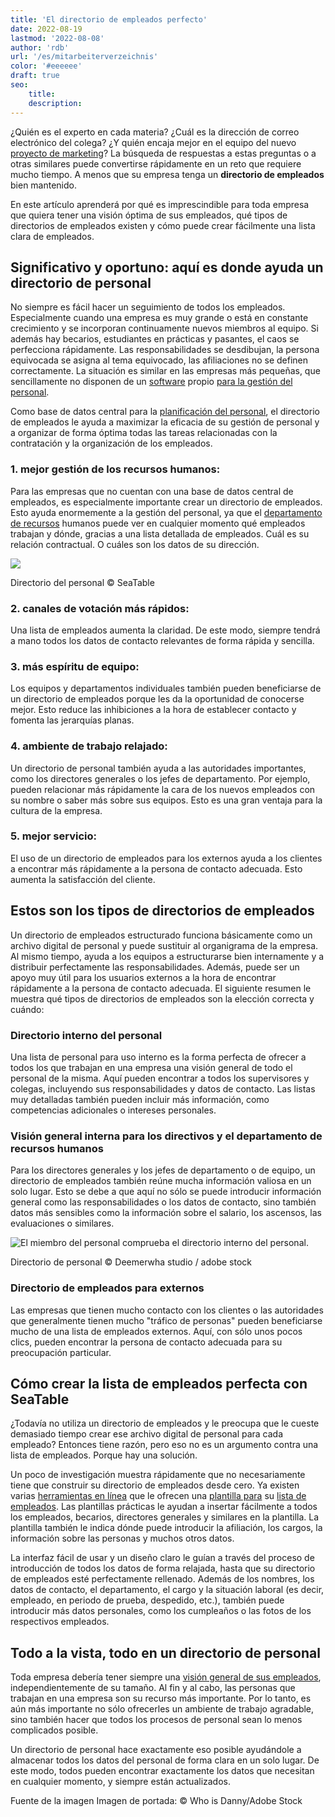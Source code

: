 ```yaml
---
title: 'El directorio de empleados perfecto'
date: 2022-08-19
lastmod: '2022-08-08'
author: 'rdb'
url: '/es/mitarbeiterverzeichnis'
color: '#eeeeee'
draft: true
seo:
    title:
    description:
---
```


¿Quién es el experto en cada materia? ¿Cuál es la dirección de correo electrónico del colega? ¿Y quién encaja mejor en el equipo del nuevo [proyecto de marketing](https://seatable.io/es/vorlagen-projektplanung/)? La búsqueda de respuestas a estas preguntas o a otras similares puede convertirse rápidamente en un reto que requiere mucho tiempo. A menos que su empresa tenga un **directorio de empleados** bien mantenido.

En este artículo aprenderá por qué es imprescindible para toda empresa que quiera tener una visión óptima de sus empleados, qué tipos de directorios de empleados existen y cómo puede crear fácilmente una lista clara de empleados.

## Significativo y oportuno: aquí es donde ayuda un directorio de personal

No siempre es fácil hacer un seguimiento de todos los empleados. Especialmente cuando una empresa es muy grande o está en constante crecimiento y se incorporan continuamente nuevos miembros al equipo. Si además hay becarios, estudiantes en prácticas y pasantes, el caos se perfecciona rápidamente. Las responsabilidades se desdibujan, la persona equivocada se asigna al tema equivocado, las afiliaciones no se definen correctamente. La situación es similar en las empresas más pequeñas, que sencillamente no disponen de un [software](https://seatable.io/es/projekt-management-tool/) propio [para la gestión del personal](https://seatable.io/es/projekt-management-tool/).

Como base de datos central para la [planificación del personal](https://seatable.io/es/personalplanung-excel-vorlage-kostenlos/), el directorio de empleados le ayuda a maximizar la eficacia de su gestión de personal y a organizar de forma óptima todas las tareas relacionadas con la contratación y la organización de los empleados.

### 1\. mejor gestión de los recursos humanos:

Para las empresas que no cuentan con una base de datos central de empleados, es especialmente importante crear un directorio de empleados. Esto ayuda enormemente a la gestión del personal, ya que el [departamento de recursos](https://seatable.io/es/personalwesen/) humanos puede ver en cualquier momento qué empleados trabajan y dónde, gracias a una lista detallada de empleados. Cuál es su relación contractual. O cuáles son los datos de su dirección.

![](https://seatable.io/wp-content/uploads/2022/08/MItarbeiterverzeichnis-1088x399.png)

Directorio del personal © SeaTable

### 2\. canales de votación más rápidos:

Una lista de empleados aumenta la claridad. De este modo, siempre tendrá a mano todos los datos de contacto relevantes de forma rápida y sencilla.

### 3\. más espíritu de equipo:

Los equipos y departamentos individuales también pueden beneficiarse de un directorio de empleados porque les da la oportunidad de conocerse mejor. Esto reduce las inhibiciones a la hora de establecer contacto y fomenta las jerarquías planas.

### 4\. ambiente de trabajo relajado:

Un directorio de personal también ayuda a las autoridades importantes, como los directores generales o los jefes de departamento. Por ejemplo, pueden relacionar más rápidamente la cara de los nuevos empleados con su nombre o saber más sobre sus equipos. Esto es una gran ventaja para la cultura de la empresa.

### 5\. mejor servicio:

El uso de un directorio de empleados para los externos ayuda a los clientes a encontrar más rápidamente a la persona de contacto adecuada. Esto aumenta la satisfacción del cliente.

## Estos son los tipos de directorios de empleados

Un directorio de empleados estructurado funciona básicamente como un archivo digital de personal y puede sustituir al organigrama de la empresa. Al mismo tiempo, ayuda a los equipos a estructurarse bien internamente y a distribuir perfectamente las responsabilidades. Además, puede ser un apoyo muy útil para los usuarios externos a la hora de encontrar rápidamente a la persona de contacto adecuada. El siguiente resumen le muestra qué tipos de directorios de empleados son la elección correcta y cuándo:

### Directorio interno del personal

Una lista de personal para uso interno es la forma perfecta de ofrecer a todos los que trabajan en una empresa una visión general de todo el personal de la misma. Aquí pueden encontrar a todos los supervisores y colegas, incluyendo sus responsabilidades y datos de contacto. Las listas muy detalladas también pueden incluir más información, como competencias adicionales o intereses personales.

### Visión general interna para los directivos y el departamento de recursos humanos

Para los directores generales y los jefes de departamento o de equipo, un directorio de empleados también reúne mucha información valiosa en un solo lugar. Esto se debe a que aquí no sólo se puede introducir información general como las responsabilidades o los datos de contacto, sino también datos más sensibles como la información sobre el salario, los ascensos, las evaluaciones o similares.

![El miembro del personal comprueba el directorio interno del personal.](https://seatable.io/wp-content/uploads/2022/08/Mitarbeiterverzeichnis_AdobeStock_451832202-711x474.jpg)

Directorio de personal © Deemerwha studio / adobe stock

### Directorio de empleados para externos

Las empresas que tienen mucho contacto con los clientes o las autoridades que generalmente tienen mucho "tráfico de personas" pueden beneficiarse mucho de una lista de empleados externos. Aquí, con sólo unos pocos clics, pueden encontrar la persona de contacto adecuada para su preocupación particular.

## Cómo crear la lista de empleados perfecta con SeaTable

¿Todavía no utiliza un directorio de empleados y le preocupa que le cueste demasiado tiempo crear ese archivo digital de personal para cada empleado? Entonces tiene razón, pero eso no es un argumento contra una lista de empleados. Porque hay una solución.

Un poco de investigación muestra rápidamente que no necesariamente tiene que construir su directorio de empleados desde cero. Ya existen varias [herramientas en línea](https://seatable.io/es/projekt-management-tool/) que le ofrecen una [plantilla para](https://seatable.io/es/vorlage/ijapmslssfu7r-6q6x9boq/) su [lista de empleados](https://seatable.io/es/vorlage/ijapmslssfu7r-6q6x9boq/). Las plantillas prácticas le ayudan a insertar fácilmente a todos los empleados, becarios, directores generales y similares en la plantilla. La plantilla también le indica dónde puede introducir la afiliación, los cargos, la información sobre las personas y muchos otros datos.

La interfaz fácil de usar y un diseño claro le guían a través del proceso de introducción de todos los datos de forma relajada, hasta que su directorio de empleados esté perfectamente rellenado. Además de los nombres, los datos de contacto, el departamento, el cargo y la situación laboral (es decir, empleado, en periodo de prueba, despedido, etc.), también puede introducir más datos personales, como los cumpleaños o las fotos de los respectivos empleados.

## Todo a la vista, todo en un directorio de personal

Toda empresa debería tener siempre una [visión general de sus empleados](https://seatable.io/es/urlaubs-planer/), independientemente de su tamaño. Al fin y al cabo, las personas que trabajan en una empresa son su recurso más importante. Por lo tanto, es aún más importante no sólo ofrecerles un ambiente de trabajo agradable, sino también hacer que todos los procesos de personal sean lo menos complicados posible.

Un directorio de personal hace exactamente eso posible ayudándole a almacenar todos los datos del personal de forma clara en un solo lugar. De este modo, todos pueden encontrar exactamente los datos que necesitan en cualquier momento, y siempre están actualizados.

Fuente de la imagen Imagen de portada: © Who is Danny/Adobe Stock

